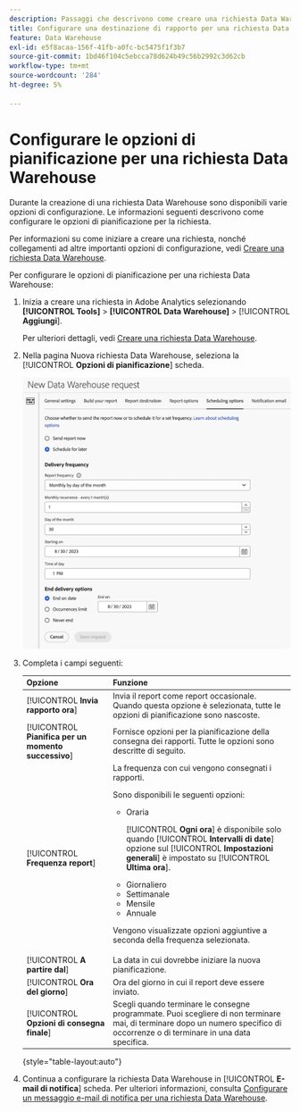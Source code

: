 ```yaml
---
description: Passaggi che descrivono come creare una richiesta Data Warehouse.
title: Configurare una destinazione di rapporto per una richiesta Data Warehouse
feature: Data Warehouse
exl-id: e5f8acaa-156f-41fb-a0fc-bc5475f1f3b7
source-git-commit: 1bd46f104c5ebcca78d624b49c56b2992c3d62cb
workflow-type: tm+mt
source-wordcount: '284'
ht-degree: 5%

---
```


# Configurare le opzioni di pianificazione per una richiesta Data Warehouse

Durante la creazione di una richiesta Data Warehouse sono disponibili varie opzioni di configurazione. Le informazioni seguenti descrivono come configurare le opzioni di pianificazione per la richiesta.

Per informazioni su come iniziare a creare una richiesta, nonché collegamenti ad altre importanti opzioni di configurazione, vedi [Creare una richiesta Data Warehouse](/help/export/data-warehouse/create-request/t-dw-create-request.md).

Per configurare le opzioni di pianificazione per una richiesta Data Warehouse:

1. Inizia a creare una richiesta in Adobe Analytics selezionando **[!UICONTROL Tools]** > **[!UICONTROL Data Warehouse]** > [!UICONTROL **Aggiungi**].

   Per ulteriori dettagli, vedi [Creare una richiesta Data Warehouse](/help/export/data-warehouse/create-request/t-dw-create-request.md).

1. Nella pagina Nuova richiesta Data Warehouse, seleziona la [!UICONTROL **Opzioni di pianificazione**] scheda.

   ![Scheda Destinazione rapporto](assets/dw-scheduling-options.png) <!-- update screenshot -->

1. Completa i campi seguenti:

   | Opzione | Funzione |
   |---------|----------|
   | [!UICONTROL **Invia rapporto ora**] | Invia il report come report occasionale. Quando questa opzione è selezionata, tutte le opzioni di pianificazione sono nascoste. |
   | [!UICONTROL **Pianifica per un momento successivo**] | Fornisce opzioni per la pianificazione della consegna dei rapporti. Tutte le opzioni sono descritte di seguito. |
   | [!UICONTROL **Frequenza report**] | La frequenza con cui vengono consegnati i rapporti. <p>Sono disponibili le seguenti opzioni:</p><ul><li>Oraria</li><p>[!UICONTROL **Ogni ora**] è disponibile solo quando [!UICONTROL **Intervalli di date**] opzione sul [!UICONTROL **Impostazioni generali**] è impostato su [!UICONTROL **Ultima ora**].</p><li>Giornaliero</li><li>Settimanale</li><li>Mensile</li><li>Annuale</li></ul><p>Vengono visualizzate opzioni aggiuntive a seconda della frequenza selezionata.</p> |
   | [!UICONTROL **A partire dal**] | La data in cui dovrebbe iniziare la nuova pianificazione. |
   | [!UICONTROL **Ora del giorno**] | Ora del giorno in cui il report deve essere inviato. |
   | [!UICONTROL **Opzioni di consegna finale**] | Scegli quando terminare le consegne programmate. Puoi scegliere di non terminare mai, di terminare dopo un numero specifico di occorrenze o di terminare in una data specifica. |

   {style="table-layout:auto"}

1. Continua a configurare la richiesta Data Warehouse in [!UICONTROL **E-mail di notifica**] scheda. Per ulteriori informazioni, consulta [Configurare un messaggio e-mail di notifica per una richiesta Data Warehouse](/help/export/data-warehouse/create-request/dw-request-email.md).
